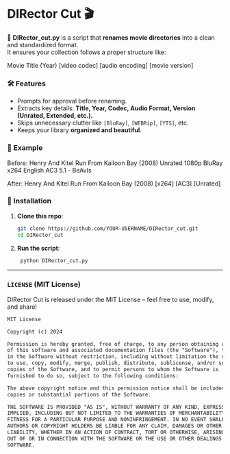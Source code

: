 # DIRector Cut 🎬

🚀 **DIRector_cut.py** is a script that **renames movie directories** into a clean and standardized format.  
It ensures your collection follows a proper structure like:

Movie Title (Year) [video codec] [audio encoding] [movie version]

### 🛠 Features
- Prompts for approval before renaming.
- Extracts key details: **Title, Year, Codec, Audio Format, Version (Unrated, Extended, etc.).**
- Skips unnecessary clutter like `[BluRay]`, `[WEBRip]`, `[YTS]`, etc.
- Keeps your library **organized and beautiful**.

### 📌 Example
Before:
Henry And Kitel Run From Kailoon Bay (2008) Unrated 1080p BluRay x264 English AC3 5.1 - BeAvIs

After:
Henry And Kitel Run From Kailoon Bay (2008) [x264] [AC3] [Unrated]

### 🔧 Installation
1. **Clone this repo**:
   ```bash
   git clone https://github.com/YOUR-USERNAME/DIRector_cut.git
   cd DIRector_cut
2. **Run the script**:
   ```bash
    python DIRector_cut.py

---

### **`LICENSE`** (MIT License)
DIRector Cut is released under the MIT License – feel free to use, modify, and share!

```txt
MIT License

Copyright (c) 2024

Permission is hereby granted, free of charge, to any person obtaining a copy
of this software and associated documentation files (the "Software"), to deal
in the Software without restriction, including without limitation the rights
to use, copy, modify, merge, publish, distribute, sublicense, and/or sell
copies of the Software, and to permit persons to whom the Software is
furnished to do so, subject to the following conditions:

The above copyright notice and this permission notice shall be included in all
copies or substantial portions of the Software.

THE SOFTWARE IS PROVIDED "AS IS", WITHOUT WARRANTY OF ANY KIND, EXPRESS OR
IMPLIED, INCLUDING BUT NOT LIMITED TO THE WARRANTIES OF MERCHANTABILITY,
FITNESS FOR A PARTICULAR PURPOSE AND NONINFRINGEMENT. IN NO EVENT SHALL THE
AUTHORS OR COPYRIGHT HOLDERS BE LIABLE FOR ANY CLAIM, DAMAGES OR OTHER
LIABILITY, WHETHER IN AN ACTION OF CONTRACT, TORT OR OTHERWISE, ARISING FROM,
OUT OF OR IN CONNECTION WITH THE SOFTWARE OR THE USE OR OTHER DEALINGS IN THE
SOFTWARE.
